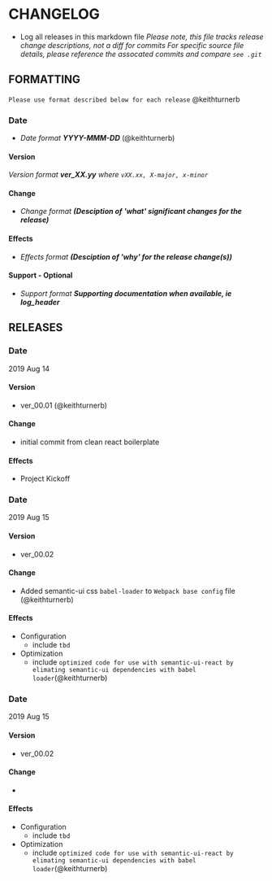 # CHANGELOG
- Log all releases in this markdown file
  *Please note, this file tracks release change descriptions, not a diff for commits*
  *For specific source file details, please reference the assocated commits and compare `see .git`*

## FORMATTING
`Please use format described below for each release` @keithturnerb

### Date 
- *Date format __YYYY-MMM-DD__* (@keithturnerb)
#### Version
  *Version format __ver_XX.yy__ where `vXX.xx, X-major, x-minor`*
#### Change
- *Change format __(Desciption of _'what'_ significant changes for the release)__*
#### Effects
- *Effects format __(Desciption of _'why'_ for the release change(s))__*
#### Support - Optional
- *Support format __Supporting documentation when available, ie log_header__*

## RELEASES

### Date
2019 Aug 14
#### Version
- ver_00.01 (@keithturnerb)
#### Change
- initial commit from clean react boilerplate
#### Effects
- Project Kickoff

### Date
2019 Aug 15 
#### Version
- ver_00.02
#### Change
- Added semantic-ui css `babel-loader` to `Webpack base config` file (@keithturnerb)
#### Effects
- Configuration
  - include `tbd`
- Optimization 
  -  include `optimized code for use with semantic-ui-react by elimating semantic-ui dependencies with babel loader`(@keithturnerb)

### Date
2019 Aug 15 
#### Version
- ver_00.02
#### Change
- 
#### Effects
- Configuration
  - include `tbd`
- Optimization 
  -  include `optimized code for use with semantic-ui-react by elimating semantic-ui dependencies with babel loader`(@keithturnerb)